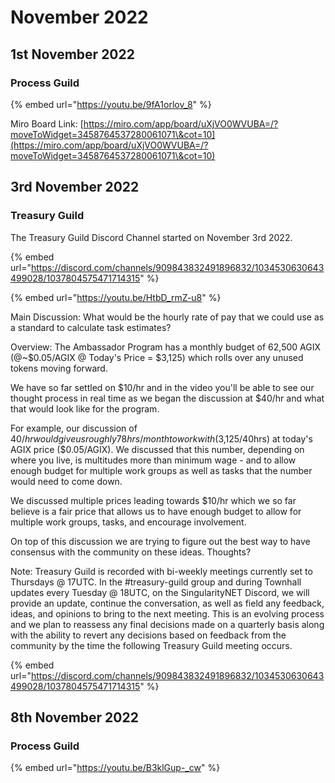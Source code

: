 # November 2022

## 1st November 2022

### Process Guild

{% embed url="https://youtu.be/9fA1orlov_8" %}

Miro Board Link: [https://miro.com/app/board/uXjVO0WVUBA=/?moveToWidget=3458764537280061071\&cot=10](https://miro.com/app/board/uXjVO0WVUBA=/?moveToWidget=3458764537280061071\&cot=10)

## 3rd November 2022

### Treasury Guild

The Treasury Guild Discord Channel started on November 3rd 2022.

{% embed url="https://discord.com/channels/909843832491896832/1034530630643499028/1037804575471714315" %}

{% embed url="https://youtu.be/HtbD_rmZ-u8" %}

Main Discussion: What would be the hourly rate of pay that we could use as a standard to calculate task estimates?

Overview: The Ambassador Program has a monthly budget of 62,500 AGIX (@\~$0.05/AGIX @ Today's Price = $3,125) which rolls over any unused tokens moving forward.

We have so far settled on $10/hr and in the video you'll be able to see our thought process in real time as we began the discussion at $40/hr and what that would look like for the program.

For example, our discussion of $40/hr would give us roughly 78hrs/month to work with ($3,125/40hrs) at today's AGIX price ($0.05/AGIX). We discussed that this number, depending on where you live, is multitudes more than minimum wage - and to allow enough budget for multiple work groups as well as tasks that the number would need to come down.

We discussed multiple prices leading towards $10/hr which we so far believe is a fair price that allows us to have enough budget to allow for multiple work groups, tasks, and encourage involvement.

On top of this discussion we are trying to figure out the best way to have consensus with the community on these ideas. Thoughts?

Note: Treasury Guild is recorded with bi-weekly meetings currently set to Thursdays @ 17UTC. In the #treasury-guild group and during Townhall updates every Tuesday @ 18UTC, on the SingularityNET Discord, we will provide an update, continue the conversation, as well as field any feedback, ideas, and opinions to bring to the next meeting. This is an evolving process and we plan to reassess any final decisions made on a quarterly basis along with the ability to revert any decisions based on feedback from the community by the time the following Treasury Guild meeting occurs.

{% embed url="https://discord.com/channels/909843832491896832/1034530630643499028/1037804575471714315" %}

## 8th November 2022

### Process Guild

{% embed url="https://youtu.be/B3klGup-_cw" %}

